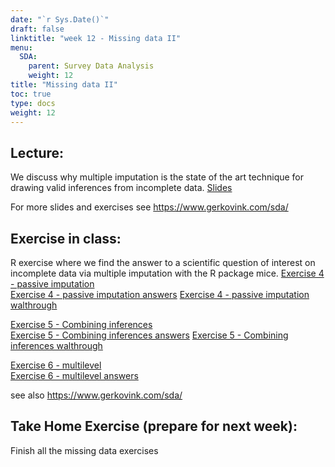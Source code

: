 ```yaml
---
date: "`r Sys.Date()`"
draft: false
linktitle: "week 12 - Missing data II"
menu:
  SDA:
    parent: Survey Data Analysis
    weight: 12
title: "Missing data II"
toc: true
type: docs
weight: 12
---
```


## Lecture: 
We discuss why multiple imputation is the state of the art technique for drawing valid inferences from incomplete data. 
[Slides](/files/SDA/week12/missing-data-2.pdf)  

For more slides and exercises see https://www.gerkovink.com/sda/

## Exercise in class: 
R exercise where we find the answer to a scientific question of interest on incomplete data via multiple imputation with the R package mice. 
[Exercise 4 - passive imputation](/files/SDA/week12/4.-Passive-imputation_post_processing.html)   
[Exercise 4 - passive imputation answers](/files/SDA/week12/4.Passive-imputation_post_processing.Rmd) 
[Exercise 4 - passive imputation walthrough](/files/SDA/week12/Exercise_4.mp4)

[Exercise 5 - Combining inferences](/files/SDA/week12/5.-Combining_inferences.html)   
[Exercise 5 - Combining inferences answers](/files/SDA/week12/5.Combining_inferences.Rmd) 
[Exercise 5 - Combining inferences walthrough](/files/SDA/week12/Exercise_5.mp4)

[Exercise 6 - multilevel](/files/SDA/week12/6.-Multi_level_data.html)   
[Exercise 6 - multilevel answers](/files/SDA/week12/6.multi_level_data.Rmd) 

see also https://www.gerkovink.com/sda/

## Take Home Exercise (prepare for next week): 
Finish all the missing data exercises



